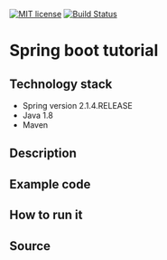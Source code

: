 [![MIT license](https://img.shields.io/badge/license-MIT-green.svg)](#)
[![Build Status](https://travis-ci.org/Mishco/Spring_boot_tutorial.svg?branch=master)](https://travis-ci.org/Mishco/Spring_boot_tutorial)

# Spring boot tutorial


## Technology stack

* Spring version 2.1.4.RELEASE
* Java 1.8
* Maven

## Description

## Example code

## How to run it

## Source
